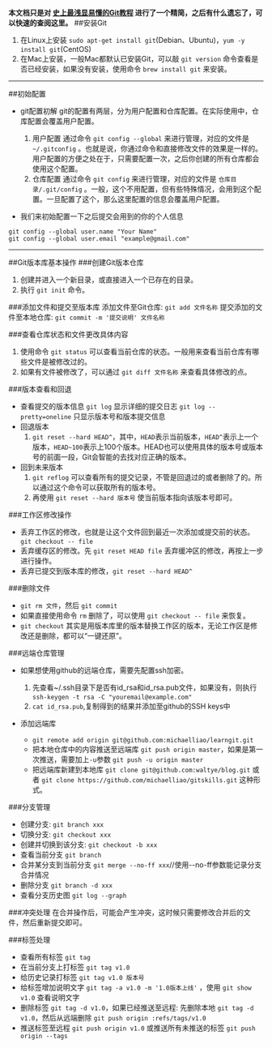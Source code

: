 **本文档只是对 [史上最浅显易懂的Git教程](http://www.liaoxuefeng.com/wiki/0013739516305929606dd18361248578c67b8067c8c017b000) 进行了一个精简，之后有什么遗忘了，可以快速的查阅这里。**
##安装Git
1. 在Linux上安装 `sudo apt-get install git`(Debian、Ubuntu)，`yum -y install git`(CentOS)
2. 在Mac上安装，一般Mac都默认已安装Git，可以敲 `git version` 命令查看是否已经安装，如果没有安装，使用命令 `brew install git` 来安装。

***

##初始配置
* git配置初解
    git的配置有两层，分为用户配置和仓库配置。在实际使用中，仓库配置会覆盖用户配置。
    1. 用户配置
        通过命令 `git config --global` 来进行管理，对应的文件是 `~/.gitconfig` 。也就是说，你通过命令和直接修改文件的效果是一样的。
        用户配置的方便之处在于，只需要配置一次，之后你创建的所有仓库都会使用这个配置。
    2. 仓库配置
        通过命令 `git config` 来进行管理，对应的文件是 `仓库目录/.git/config` 。一般，这个不用配置，但有些特殊情况，会用到这个配置。一旦配置了这个，那么这里配置的信息会覆盖用户配置。
        
* 我们来初始配置一下之后提交会用到的你的个人信息
```
git config --global user.name "Your Name"
git config --global user.email "example@gmail.com"
```

***

##Git版本库基本操作
###创建Git版本仓库
1. 创建并进入一个新目录，或直接进入一个已存在的目录。
2. 执行 `git init` 命令。

###添加文件和提交至版本库
添加文件至Git仓库: `git add 文件名称`
提交添加的文件至本地仓库: `git commit -m '提交说明' 文件名称`

###查看仓库状态和文件更改具体内容
1. 使用命令 `git status` 可以查看当前仓库的状态。一般用来查看当前仓库有哪些文件是被修改过的。
2. 如果有文件被修改了，可以通过 `git diff 文件名称` 来查看具体修改的点。

###版本查看和回退
* 查看提交的版本信息
   `git log` 显示详细的提交日志
   `git log --pretty=oneline` 只显示版本号和版本提交信息
* 回退版本
    1. `git reset --hard HEAD^`，其中，`HEAD`表示当前版本，`HEAD^`表示上一个版本，`HEAD~100`表示上100个版本。HEAD也可以使用具体的版本号或版本号的前面一段，Git会智能的去找对应正确的版本。
* 回到未来版本
  1. `git reflog` 可以查看所有的提交记录，不管是回退过的或者删除了的。所以通过这个命令可以获取所有的版本号。
  2. 再使用 `git reset --hard 版本号` 使当前版本指向该版本号即可。
  
###工作区修改操作
* 丢弃工作区的修改，也就是让这个文件回到最近一次添加或提交前的状态。 `git checkout -- file`
* 丢弃缓存区的修改。先 `git reset HEAD file` 丢弃缓冲区的修改，再按上一步进行操作。
* 丢弃已提交到版本库的修改，`git reset --hard HEAD^`
  
###删除文件
* `git rm 文件`，然后 `git commit`
* 如果直接使用命令 `rm` 删除了，可以使用 `git checkout -- file` 来恢复。
* `git checkout` 其实是用版本库里的版本替换工作区的版本，无论工作区是修改还是删除，都可以“一键还原”。
  
###远端仓库管理
* 如果想使用github的远端仓库，需要先配置ssh加密。
    1. 先查看~/.ssh目录下是否有id_rsa和id_rsa.pub文件，如果没有，则执行 `ssh-keygen -t rsa -C "youremail@example.com"`
    2. `cat id_rsa.pub`,复制得到的结果并添加至github的SSH keys中
      
* 添加远端库
    * `git remote add origin git@github.com:michaelliao/learngit.git`
    * 把本地仓库中的内容推送至远端库 `git push origin master`，如果是第一次推送，需要加上`-u`参数 `git push -u origin master`
    * 把远端库新建到本地库 `git clone git@github.com:waltye/blog.git` 或者 `git clone https://github.com/michaelliao/gitskills.git` 这种形式。
    
###分支管理
* 创建分支: `git branch xxx`
* 切换分支: `git checkout xxx`
* 创建并切换到该分支: `git checkout -b xxx`
* 查看当前分支 `git branch`
* 合并某分支到当前分支 `git merge --no-ff xxx`//使用--no-ff参数能记录分支合并情况
* 删除分支 `git branch -d xxx`
* 查看分支历史图 `git log --graph`

###冲突处理
在合并操作后，可能会产生冲突，这时候只需要修改合并后的文件，然后重新提交即可。

###标签处理
* 查看所有标签 `git tag`
* 在当前分支上打标签 `git tag v1.0`
* 给历史记录打标签 `git tag v1.0 版本号`
* 给标签增加说明文字 `git tag -a v1.0 -m '1.0版本上线'` ，使用 `git show v1.0` 查看说明文字
* 删除标签 `git tag -d v1.0`，如果已经推送至远程: 先删除本地 `git tag -d v1.0`，然后从远端删除 `git push origin :refs/tags/v1.0`
* 推送标签至远程 `git push origin v1.0` 或推送所有未推送的标签 `git push origin --tags`